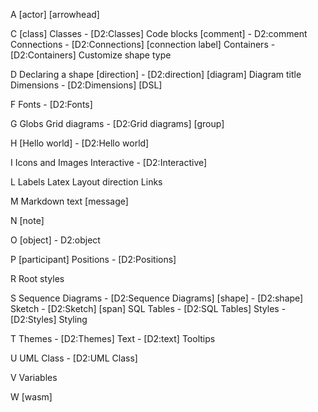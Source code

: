 A
[actor]
[arrowhead]

C
[class]
Classes - [D2:Classes]
Code blocks
[comment] - D2:comment
Connections - [D2:Connections]
[connection label]
Containers - [D2:Containers]
Customize shape type

D
Declaring a shape
[direction] - [D2:direction]
[diagram]
Diagram title
Dimensions - [D2:Dimensions]
[DSL]

F
Fonts - [D2:Fonts]

G
Globs
Grid diagrams - [D2:Grid diagrams]
[group]

H
[Hello world] - [D2:Hello world]

I
Icons and Images
Interactive - [D2:Interactive]

L
Labels
Latex
Layout direction
Links

M
Markdown text
[message]

N
[note]

O
[object] - D2:object

P
[participant]
Positions - [D2:Positions]

R
Root styles

S
Sequence Diagrams - [D2:Sequence Diagrams]
[shape] - [D2:shape]
Sketch - [D2:Sketch]
[span]
SQL Tables - [D2:SQL Tables]
Styles - [D2:Styles]
Styling

T
Themes - [D2:Themes]
Text - [D2:text]
Tooltips

U
UML Class - [D2:UML Class]

V
Variables

W
[wasm]
